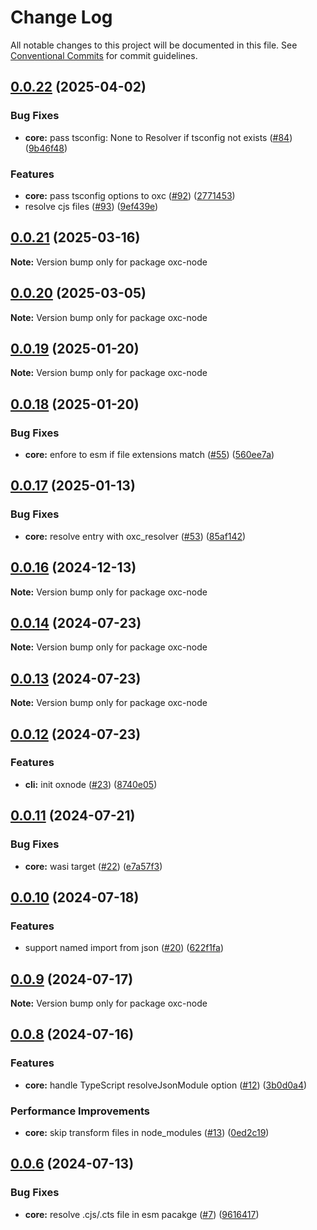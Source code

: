 # Change Log

All notable changes to this project will be documented in this file.
See [Conventional Commits](https://conventionalcommits.org) for commit guidelines.

## [0.0.22](https://github.com/oxc-project/oxc-node/compare/v0.0.21...v0.0.22) (2025-04-02)

### Bug Fixes

- **core:** pass tsconfig: None to Resolver if tsconfig not exists ([#84](https://github.com/oxc-project/oxc-node/issues/84)) ([9b46f48](https://github.com/oxc-project/oxc-node/commit/9b46f487e2d5775cb7b124ca1308733f720536f3))

### Features

- **core:** pass tsconfig options to oxc ([#92](https://github.com/oxc-project/oxc-node/issues/92)) ([2771453](https://github.com/oxc-project/oxc-node/commit/2771453654414ad1960f28ab89b5a90cbaf6b988))
- resolve cjs files ([#93](https://github.com/oxc-project/oxc-node/issues/93)) ([9ef439e](https://github.com/oxc-project/oxc-node/commit/9ef439e78ed11069f93629d756316ae377618e20))

## [0.0.21](https://github.com/oxc-project/oxc-node/compare/v0.0.20...v0.0.21) (2025-03-16)

**Note:** Version bump only for package oxc-node

## [0.0.20](https://github.com/oxc-project/oxc-node/compare/v0.0.19...v0.0.20) (2025-03-05)

**Note:** Version bump only for package oxc-node

## [0.0.19](https://github.com/oxc-project/oxc-node/compare/v0.0.18...v0.0.19) (2025-01-20)

**Note:** Version bump only for package oxc-node

## [0.0.18](https://github.com/oxc-project/oxc-node/compare/v0.0.17...v0.0.18) (2025-01-20)

### Bug Fixes

- **core:** enfore to esm if file extensions match ([#55](https://github.com/oxc-project/oxc-node/issues/55)) ([560ee7a](https://github.com/oxc-project/oxc-node/commit/560ee7a3e5c120a57b34fdba81e9e8f57b0826d1))

## [0.0.17](https://github.com/oxc-project/oxc-node/compare/v0.0.16...v0.0.17) (2025-01-13)

### Bug Fixes

- **core:** resolve entry with oxc_resolver ([#53](https://github.com/oxc-project/oxc-node/issues/53)) ([85af142](https://github.com/oxc-project/oxc-node/commit/85af1423129a582a72aea52de426f1f6cc5c091f))

## [0.0.16](https://github.com/oxc-project/oxc-node/compare/v0.0.15...v0.0.16) (2024-12-13)

**Note:** Version bump only for package oxc-node

## [0.0.14](https://github.com/oxc-project/oxc-node/compare/v0.0.12...v0.0.14) (2024-07-23)

**Note:** Version bump only for package oxc-node

## [0.0.13](https://github.com/oxc-project/oxc-node/compare/v0.0.12...v0.0.13) (2024-07-23)

**Note:** Version bump only for package oxc-node

## [0.0.12](https://github.com/oxc-project/oxc-node/compare/v0.0.11...v0.0.12) (2024-07-23)

### Features

- **cli:** init oxnode ([#23](https://github.com/oxc-project/oxc-node/issues/23)) ([8740e05](https://github.com/oxc-project/oxc-node/commit/8740e05a97c33b99042824b09c92390421c90c81))

## [0.0.11](https://github.com/oxc-project/oxc-node/compare/v0.0.10...v0.0.11) (2024-07-21)

### Bug Fixes

- **core:** wasi target ([#22](https://github.com/oxc-project/oxc-node/issues/22)) ([e7a57f3](https://github.com/oxc-project/oxc-node/commit/e7a57f334bce84f15b04f781b5ce7078d52a8872))

## [0.0.10](https://github.com/oxc-project/oxc-node/compare/v0.0.9...v0.0.10) (2024-07-18)

### Features

- support named import from json ([#20](https://github.com/oxc-project/oxc-node/issues/20)) ([622f1fa](https://github.com/oxc-project/oxc-node/commit/622f1fa880cd596057bf41ea44dca60951f80180))

## [0.0.9](https://github.com/Brooooooklyn/oxc-node/compare/v0.0.8...v0.0.9) (2024-07-17)

**Note:** Version bump only for package oxc-node

## [0.0.8](https://github.com/Brooooooklyn/oxc-node/compare/v0.0.7...v0.0.8) (2024-07-16)

### Features

- **core:** handle TypeScript resolveJsonModule option ([#12](https://github.com/Brooooooklyn/oxc-node/issues/12)) ([3b0d0a4](https://github.com/Brooooooklyn/oxc-node/commit/3b0d0a46072be64752b70cfaf4cfcdcab4617335))

### Performance Improvements

- **core:** skip transform files in node_modules ([#13](https://github.com/Brooooooklyn/oxc-node/issues/13)) ([0ed2c19](https://github.com/Brooooooklyn/oxc-node/commit/0ed2c1915902613968735aacc6c41a2ae7c77531))

## [0.0.6](https://github.com/Brooooooklyn/oxc-node/compare/v0.0.5...v0.0.6) (2024-07-13)

### Bug Fixes

- **core:** resolve .cjs/.cts file in esm pacakge ([#7](https://github.com/Brooooooklyn/oxc-node/issues/7)) ([9616417](https://github.com/Brooooooklyn/oxc-node/commit/9616417cb5c78ef3eae234b831c6aa425979f34b))
